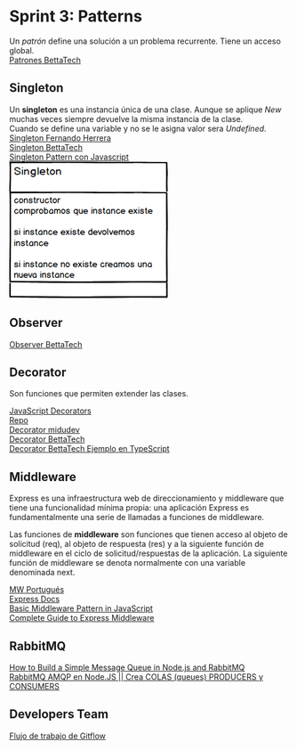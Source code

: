 # Sprint 3: Patterns  
Un *patrón* define una solución a un problema recurrente. Tiene un acceso global.    
[Patrones BettaTech](https://www.youtube.com/playlist?list=PLJkcleqxxobUJlz1Cm8WYd-F_kckkDvc8)  

## Singleton  
Un **singleton** es una instancia única de una clase. Aunque se aplique *New* muchas veces siempre devuelve la misma instancia de la clase.  
Cuando se define una variable y no se le asigna valor sera *Undefined*.  
[Singleton Fernando Herrera](https://www.youtube.com/watch?v=rrWRhrdwuLg)  
[Singleton BettaTech](https://www.youtube.com/watch?v=GGq6s7xhHzY)  
[Singleton Pattern con Javascript](https://medium.com/@jesusmurfontanals/singleton-pattern-con-javascript-3eb1c03f184e)  
![Singleton](sngltn.png)  

## Observer  
[Observer BettaTech](https://www.youtube.com/watch?v=HFkZb1g8faA&list=PLJkcleqxxobUJlz1Cm8WYd-F_kckkDvc8&index=9)  

## Decorator  
Son funciones que permiten extender las clases.  

[JavaScript Decorators](https://www.sitepoint.com/javascript-decorators-what-they-are/)  
[Repo](https://github.com/tc39/proposal-decorators)  
[Decorator midudev](https://youtu.be/LkOA07F9ZCs)  
[Decorator BettaTech](https://youtu.be/nLy4x_LPPWU)  
[Decorator BettaTech Ejemplo en TypeScript](https://youtu.be/Ab9HxiPLryg) 

## Middleware  
Express es una infraestructura web de direccionamiento y middleware que tiene una funcionalidad mínima propia: una aplicación Express es fundamentalmente una serie de llamadas a funciones de middleware.  

Las funciones de **middleware** son funciones que tienen acceso al objeto de solicitud (req), al objeto de respuesta (res) y a la siguiente función de middleware en el ciclo de solicitud/respuestas de la aplicación. La siguiente función de middleware se denota normalmente con una variable denominada next.  

[MW Portugués](https://www.youtube.com/watch?v=E5JaeELl2RE)  
[Express Docs](https://expressjs.com/es/guide/using-middleware.html)  
[Basic Middleware Pattern in JavaScript](https://javascript.plainenglish.io/basic-middleware-pattern-in-javascript-ef8756a75cb1)  
[Complete Guide to Express Middleware](https://reflectoring.io/express-middleware/)  

## RabbitMQ  
[How to Build a Simple Message Queue in Node.js and RabbitMQ](https://morioh.com/p/8bc4fb039a9a)  
[RabbitMQ AMQP en Node.JS || Crea COLAS (queues) PRODUCERS y CONSUMERS](https://www.youtube.com/watch?v=jmxsswls0jk)  

## Developers Team  
[Flujo de trabajo de Gitflow](https://www.atlassian.com/es/git/tutorials/comparing-workflows/gitflow-workflow)
